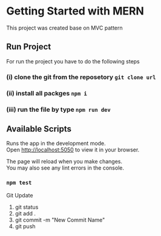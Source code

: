 # Getting Started with MERN

This project was created base on MVC pattern

## Run Project

For run the project you have to do the following steps

### (i) clone the git from the reposetory `git clone url`

### (ii) install all packges `npm i`

### (iii) run the file by type `npm run dev`

## Available Scripts

Runs the app in the development mode.\
Open [http://localhost:5050](http://localhost:5050) to view it in your browser.

The page will reload when you make changes.\
You may also see any lint errors in the console.

### `npm test`

Git Update

1. git status
2. git add .
3. git commit -m "New Commit Name"
4. git push
